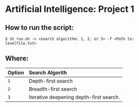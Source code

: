 # Artificial Intelligence: Project 1

## How to run the script:

```
$ sh run.sh -s <search algorithm: 1, 2, or 3> -f <Path to: levelfile.txt>
```
## Where:

|Option|Search Algorith|
|:-----------|:------------------------------------------------------------|
|`1`| Depth-first search|
|`2`| Breadth-first search|
|`3`| Iterative deepening depth-first search.|

